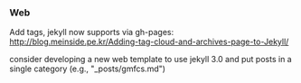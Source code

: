 ### Web  

Add tags, jekyll now supports via gh-pages:
http://blog.meinside.pe.kr/Adding-tag-cloud-and-archives-page-to-Jekyll/

consider developing a new web template to use jekyll 3.0 and put posts in a single category (e.g., "_posts/gmfcs.md")
